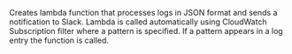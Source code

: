 Creates lambda function that processes logs in JSON format and sends a notification to Slack.
Lambda is called automatically using CloudWatch Subscription filter where a pattern is specified. If a pattern appears in a log entry the function is called.
